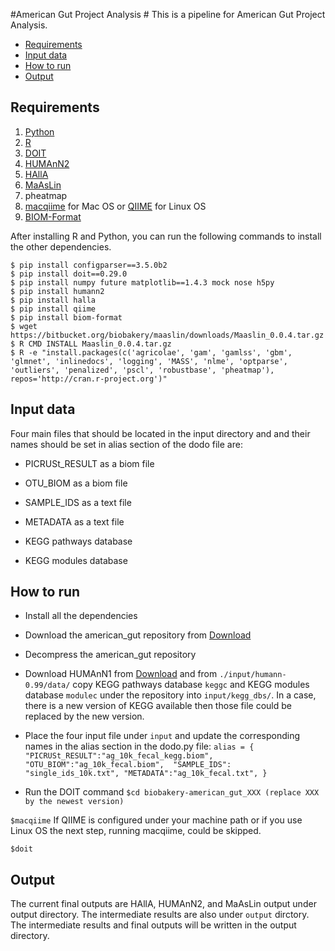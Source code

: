 #American Gut Project Analysis #
This is a pipeline for American Gut Project Analysis. 


* [Requirements](#markdown-header-requirements)
* [Input data](#markdown-header-input-data)
* [How to run](#markdown-header-how-to-run)
* [Output](#markdown-header-output)
 

## Requirements ##

1. [Python](https://www.python.org/)
2. [R](https://www.r-project.org) 
3. [DOIT](http://pydoit.org/install.html)
4. [HUMAnN2](http://huttenhower.sph.harvard.edu/humann2)
5. [HAllA](http://huttenhower.sph.harvard.edu/halla)
6. [MaAsLin](https://bitbucket.org/biobakery/maaslin)
7. pheatmap
8. [macqiime](http://www.wernerlab.org/software/macqiime/macqiime-installation) for Mac OS or [QIIME](http://qiime.org) for Linux OS
9. [BIOM-Format](http://biom-format.org)

After installing R and Python, you can run the following commands to install the other dependencies.

```
$ pip install configparser==3.5.0b2
$ pip install doit==0.29.0
$ pip install numpy future matplotlib==1.4.3 mock nose h5py
$ pip install humann2
$ pip install halla
$ pip install qiime
$ pip install biom-format
$ wget https://bitbucket.org/biobakery/maaslin/downloads/Maaslin_0.0.4.tar.gz
$ R CMD INSTALL Maaslin_0.0.4.tar.gz
$ R -e "install.packages(c('agricolae', 'gam', 'gamlss', 'gbm', 'glmnet', 'inlinedocs', 'logging', 'MASS', 'nlme', 'optparse', 'outliers', 'penalized', 'pscl', 'robustbase', 'pheatmap'), repos='http://cran.r-project.org')"
```

## Input data ##
Four main files that should be located in the input directory and and their names 
should be set in alias section of the dodo file are:

* PICRUSt_RESULT as a biom file
 
* OTU_BIOM as a biom file 

* SAMPLE_IDS as a text file
  
* METADATA as a text file

* KEGG pathways database 

* KEGG modules database  

## How to run ##

* Install all the dependencies 

* Download the american_gut repository from [Download](https://bitbucket.org/biobakery/american_gut/downloads)

* Decompress the american_gut repository

* Download HUMAnN1 from [Download](https://bitbucket.org/biobakery/humann/downloads/humann-v0.99.tar.gz) and from ``./input/humann-0.99/data/`` copy KEGG pathways database ``keggc`` and KEGG modules database ``modulec`` under the repository into ``input/kegg_dbs/``. In a case, there is a new version of KEGG available then those file could be replaced by the new version.  

* Place the four input file under ``input`` and update the corresponding names in the alias section in the dodo.py file:
``
alias = {
    "PICRUSt_RESULT":"ag_10k_fecal_kegg.biom",
    "OTU_BIOM":"ag_10k_fecal.biom", 
    "SAMPLE_IDS": "single_ids_10k.txt",
    "METADATA":"ag_10k_fecal.txt",
}
``
* Run the DOIT command
``$cd biobakery-american_gut_XXX (replace XXX by the newest version)``

``$macqiime`` If QIIME is configured under your machine path or if you use Linux OS the next step, running macqiime, could be skipped.

``$doit``

## Output ##

The current final outputs are HAllA, HUMAnN2, and MaAsLin output under output directory. The intermediate results are also under ``output`` dirctory.  
The intermediate results and final outputs will be written in the output directory.